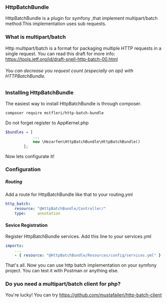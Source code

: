 ### HttpBatchBundle
HttpBatchBundle is a plugin for symfony ,that implement multipart/batch method.This implementation uses sub requests.
### What is multipart/batch
Http multipart/batch is a format for packaging multiple HTTP requests in a single request. You can read this draft for more info: https://tools.ietf.org/id/draft-snell-http-batch-00.html

###### You can decrease you request count (especially on api) with HTTPBatchBundle.
### Installing HttpBatchBundle
The easiest way to install HttpBatchBundle is through composer.
```bash
composer require mstfleri/http-batch-bundle
```
Do not forget register to AppKernel.php
```php
$bundles = [
            ...
            new \Hezarfen\HttpBatchBundle\HttpBatchBundle()
        ];
```
Now lets configurate it!
### Configuration
##### Routing
Add a route for HttpBatchBundle like that to your routing.yml
```yml
http_batch:
    resource: "@HttpBatchBundle/Controller/"
    type:     annotation
```
#### Sevice Registration
Register HttpBatchBundle services. Add this line to your services.yml
```yml
imports:
    ...
    - { resource: "@HttpBatchBundle/Resources/config/services.yml" }
```
That's all. Now you can use http batch implementation on your symfony project.
You can test it with Postman or anything else.

### Do yuo need a multipart/batch client for php?
You're lucky! You can try
https://github.com/mustafaileri/http-batch-client
